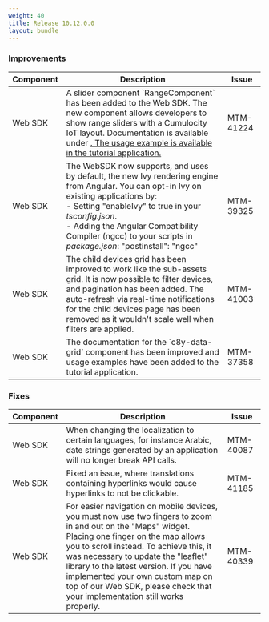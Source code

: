 ```yaml
---
weight: 40
title: Release 10.12.0.0
layout: bundle
---
```


<!--10.11.1.0 - 10.11.6.0-->

### Improvements

<div><table ><colgroup>
<col style="width: 15%;"><col style="width: 70%;"><col style="width: 15%;"></colgroup>
<thead><tr>
<th>
Component</th>
<th>
Description</th>
<th>
Issue</th>
</tr>
</thead><tbody>

<tr>
<td>
Web SDK</td>
<td > A slider component `RangeComponent` has been added to the Web SDK. The new component allows developers to show range sliders with a Cumulocity IoT layout. Documentation is available under <a href="http://resources.cumulocity.com/documentation/websdk/ngx-components/modules/FormsModule.html" class="no-ajaxy"<http://resources.cumulocity.com/documentation/websdk/ngx-components/modules/FormsModule.html</a>. The usage example is available in the tutorial application.</td>
<td>
MTM-41224</td>
</tr>

<tr>
<td>
Web SDK</td>
<td> The WebSDK now supports, and uses by default, the new Ivy rendering engine from Angular. You can opt-in Ivy on existing applications by:
<br> - Setting "enableIvy" to true in your <i>tsconfig.json</i>.
<br> - Adding the Angular Compatibility Compiler (ngcc) to your scripts in <i>package.json</i>: "postinstall": "ngcc" </td>
<td>
MTM-39325</td>
</tr>

<tr>
<td>
Web SDK</td>
<td> The child devices grid has been improved to work like the sub-assets grid. It is now possible to filter devices, and pagination has been added. The auto-refresh via real-time notifications for the child devices page has been removed as it wouldn't scale well when filters are applied. </td>
<td>
MTM-41003</td>
</tr>

<tr>
<td>
Web SDK</td>
<td> The documentation for the `c8y-data-grid` component has been improved and usage examples have been added to the tutorial application. </td>
<td>
MTM-37358</td>
</tr>


</tbody></table></div>


### Fixes

<div><table ><colgroup>
<col style="width: 15%;"><col style="width: 70%;"><col style="width: 15%;"></colgroup>
<thead><tr>
<th>
Component</th>
<th>
Description</th>
<th>
Issue</th>
</tr>
</thead><tbody>

<tr>
<td>
Web SDK</td>
<td > When changing the localization to certain languages, for instance Arabic, date strings generated by an application will no longer break API calls.</td>
<td>
MTM-40087</td>
</tr>

<tr>
<td>
Web SDK</td>
<td> Fixed an issue, where translations containing hyperlinks would cause hyperlinks to not be clickable.</td>
<td>
MTM-41185</td>
</tr>

<tr>
<td>
Web SDK</td>
<td> For easier navigation on mobile devices, you must now use two fingers to zoom in and out on the "Maps" widget. Placing one finger on the map allows you to scroll instead. To achieve this, it was necessary to update the "leaflet" library to the latest version. If you have implemented your own custom map on top of our Web SDK, please check that your implementation still works properly.</td>
<td>
MTM-40339</td>
</tr>

</tbody></table></div>

